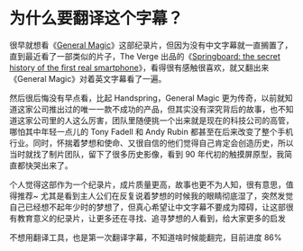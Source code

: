 # 为什么要翻译这个字幕？
很早就想看《[General Magic](https://movie.douban.com/subject/27073244/)》这部纪录片，但因为没有中文字幕就一直搁置了，直到最近看了一部类似的片子，The Verge 出品的《[Springboard: the secret history of the first real smartphone](https://www.youtube.com/watch?v=b9_Vh9h3Ohw)》，看得很有感触很喜欢，就又翻出来《General Magic》对着英文字幕看了一遍。

然后很后悔没有早点看，比起 Handspring，General Magic 更为传奇，以前就知道这家公司推出过的唯一一款不成功的产品，但其实没有深究背后的故事，也不知道这家公司里的人这么厉害，团队里随便挑一个出来就是现在的科技公司的高管，哪怕其中年轻一点儿的 Tony Fadell 和 Andy Rubin 都甚至在后来改变了整个手机行业。同时，怀揣着梦想和使命、又很自信的他们觉得自己肯定会创造历史，所以当时就找了制片团队，留下了很多历史影像，看到 90 年代初的触摸屏原型，我简直都快哭出来了。

个人觉得这部作为一个纪录片，成片质量更高，故事也更不为人知，很有意思，值得推荐~ 尤其是看到主人公们在反复说着梦想的时候我的眼睛彻底湿了，突然发觉自己已经想不起年少时的梦想了，但真心希望让中文字幕不要成为障碍，让这部很有教育意义的纪录片，让更多还在寻找、追寻梦想的人看到，给大家更多的启发

不想用翻译工具，也是第一次翻译字幕，不知道啥时候能翻完，目前进度 86%